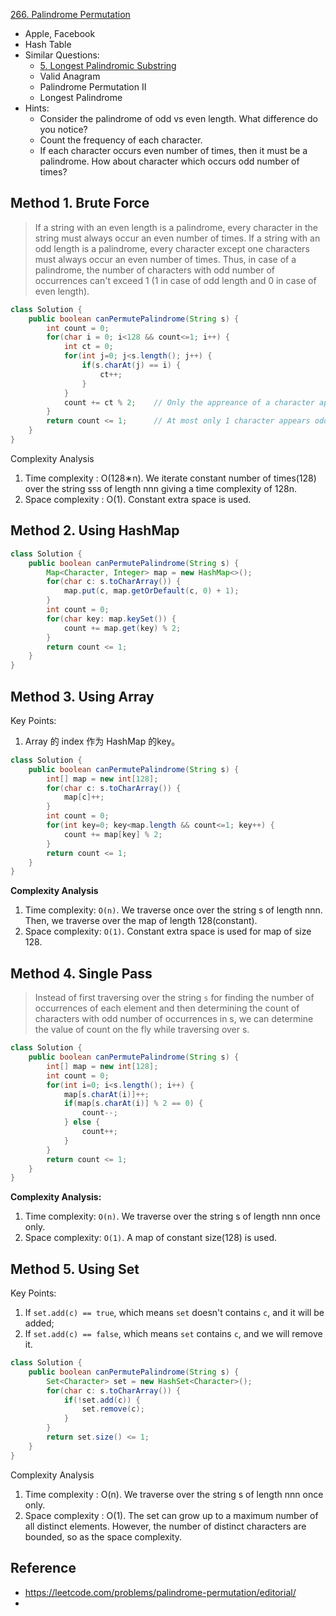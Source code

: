 [266. Palindrome Permutation](https://leetcode.com/problems/palindrome-permutation/)

* Apple, Facebook
* Hash Table
* Similar Questions:
    * [5. Longest Palindromic Substring](https://leetcode.com/problems/longest-palindromic-substring/)
    * Valid Anagram
    * Palindrome Permutation II
    * Longest Palindrome
* Hints:
    * Consider the palindrome of odd vs even length. What difference do you notice?
    * Count the frequency of each character.
    * If each character occurs even number of times, then it must be a palindrome. How about character which occurs odd number of times?
    
    
## Method 1. Brute Force
> If a string with an even length is a palindrome, every character in the string must always occur an even number of times.
> If a string with an odd length is a palindrome, every character except one characters must always occur an even number of times. Thus, in case of a palindrome, the number of characters with odd number of occurrences can't exceed 1 (1 in case of odd length and 0 in case of even length).

```java
class Solution {
    public boolean canPermutePalindrome(String s) {
        int count = 0;
        for(char i = 0; i<128 && count<=1; i++) {
            int ct = 0;
            for(int j=0; j<s.length(); j++) {
                if(s.charAt(j) == i) {
                    ct++;
                }
            }
            count += ct % 2;    // Only the appreance of a character appears odd times, this count will increase
        }
        return count <= 1;      // At most only 1 character appears odd times.
    }
}
```
Complexity Analysis
1. Time complexity : O(128∗n). We iterate constant number of times(128) over the string sss of length nnn giving a time complexity of 128n.
2. Space complexity : O(1). Constant extra space is used.


## Method 2. Using HashMap
```java
class Solution {
    public boolean canPermutePalindrome(String s) {
        Map<Character, Integer> map = new HashMap<>();
        for(char c: s.toCharArray()) {
            map.put(c, map.getOrDefault(c, 0) + 1);
        }
        int count = 0;
        for(char key: map.keySet()) {
            count += map.get(key) % 2;
        }
        return count <= 1;
    }
}
```


## Method 3. Using Array
Key Points:
1. Array 的 index 作为 HashMap 的key。

```java
class Solution {
    public boolean canPermutePalindrome(String s) {
        int[] map = new int[128];
        for(char c: s.toCharArray()) {
            map[c]++;
        }
        int count = 0;
        for(int key=0; key<map.length && count<=1; key++) {
            count += map[key] % 2;
        }
        return count <= 1;
    }
}
```
**Complexity Analysis**
1. Time complexity: `O(n)`. We traverse once over the string s of length nnn. Then, we traverse over the map of length 128(constant).
2. Space complexity: `O(1)`. Constant extra space is used for map of size 128.


## Method 4. Single Pass
> Instead of first traversing over the string `s` for finding the number of occurrences of each element and then determining the count of characters with odd number of occurrences in s,
> we can determine the value of count on the fly while traversing over s.

```java
class Solution {
    public boolean canPermutePalindrome(String s) {
        int[] map = new int[128];
        int count = 0;
        for(int i=0; i<s.length(); i++) {
            map[s.charAt(i)]++;
            if(map[s.charAt(i)] % 2 == 0) {
                count--;
            } else {
                count++;
            }
        }
        return count <= 1;
    }
}
```
**Complexity Analysis:**
1. Time complexity: `O(n)`. We traverse over the string s of length nnn once only.
2. Space complexity: `O(1)`. A map of constant size(128) is used.


## Method 5. Using Set
Key Points:
1. If `set.add(c) == true`, which means `set` doesn't contains `c`, and it will be added;
2. If `set.add(c) == false`, which means `set` contains `c`, and we will remove it.
```java
class Solution {
    public boolean canPermutePalindrome(String s) {
        Set<Character> set = new HashSet<Character>();
        for(char c: s.toCharArray()) {
            if(!set.add(c)) {
                set.remove(c);
            }
        }
        return set.size() <= 1;
    }
}
```
Complexity Analysis
1. Time complexity : O(n). We traverse over the string s of length nnn once only.
2. Space complexity : O(1). The set can grow up to a maximum number of all distinct elements. However, the number of distinct characters are bounded, so as the space complexity.


## Reference
* https://leetcode.com/problems/palindrome-permutation/editorial/
* 
